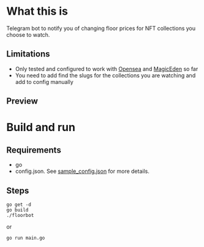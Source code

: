 # What this is
Telegram bot to notify you of changing floor prices for NFT collections you choose to watch.
## Limitations
* Only tested and configured to work with [Opensea](https://opensea.io/) and [MagicEden](https://www.magiceden.io/) so far
* You need to add find the slugs for the collections you are watching and add to config manually
## Preview
[](https://github.com/enzosv/nftfloorbot/blob/main/screenshot.png)

# Build and run
## Requirements
* go
* config.json. See [sample_config.json](https://github.com/enzosv/nftfloorbot/blob/main/screenshot.png?raw=true) for more details.
## Steps
```
go get -d
go build
./floorbot
```
or
```
go run main.go
```

